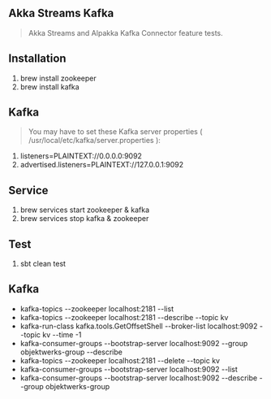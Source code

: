 Akka Streams Kafka
------------------
>Akka Streams and Alpakka Kafka Connector feature tests.

Installation
------------
1. brew install zookeeper
2. brew install kafka

Kafka
-----
>You may have to set these Kafka server properties ( /usr/local/etc/kafka/server.properties ):

1. listeners=PLAINTEXT://0.0.0.0:9092
2. advertised.listeners=PLAINTEXT://127.0.0.1:9092

Service
-------
1. brew services start zookeeper & kafka
2. brew services stop kafka & zookeeper

Test
----
1. sbt clean test

Kafka
-----
* kafka-topics --zookeeper localhost:2181 --list
* kafka-topics --zookeeper localhost:2181 --describe --topic kv
* kafka-run-class kafka.tools.GetOffsetShell --broker-list localhost:9092 --topic kv --time -1
* kafka-consumer-groups --bootstrap-server localhost:9092 --group objektwerks-group --describe
* kafka-topics --zookeeper localhost:2181 --delete --topic kv
* kafka-consumer-groups --bootstrap-server localhost:9092 --list
* kafka-consumer-groups --bootstrap-server localhost:9092 --describe --group objektwerks-group